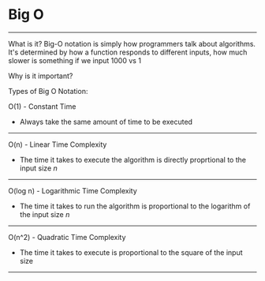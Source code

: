 # Big O
--------
What is it?
Big-O notation is simply how programmers talk about algorithms. It's determined by how a function responds to different inputs, how much slower is something if we input 1000 vs 1

Why is it important?

Types of Big O Notation:

O(1) - Constant Time
- Always take the same amount of time to be executed
----------------
O(n) - Linear Time Complexity
- The time it takes to execute the algorithm is directly proprtional to the input size *n*
---------------
O(log n) - Logarithmic Time Complexity
- The time it takes to run the algorithm is proportional to the logarithm of the input size *n*
---------------
O(n^2) - Quadratic Time Complexity
- The time it takes to execute is proportional to the square of the input size
----------------
